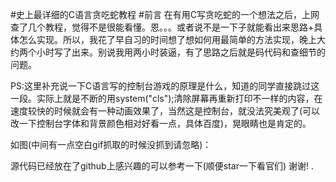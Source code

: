 #史上最详细的C语言贪吃蛇教程
#前言
在有用C写贪吃蛇的一个想法之后，上网查了几个教程，觉得不是很能看懂。恩。。。或者说不是一下子就能看出来思路+具体怎么实现。所以，我花了早自习的时间想了想如何用最简单的方法实现，晚上大约两个小时写了出来。别说我用两小时装逼，有了思路之后就是码代码和查细节的问题。

PS:这里补充说一下C语言写的控制台游戏的原理是什么，知道的同学直接跳过这一段。实际上就是不断的用system("cls");清除屏幕再重新打印不一样的内容，在速度较快的时候就会有一种动画效果了，当然这是控制台，就没法究美观了(可以改一下控制台字体和背景颜色相对好看一点，具体百度)，晃眼睛也是肯定的。

如图(中间有一点空白gif抓取的时候没抓到请忽略)：

源代码已经放在了github上感兴趣的可以参考一下(顺便star一下看官们)
谢谢!
.
